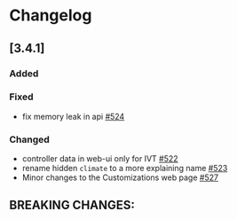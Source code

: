 # Changelog

## [3.4.1]

### Added

### Fixed

- fix memory leak in api [#524](https://github.com/emsesp/EMS-ESP32/issues/524)

### Changed

- controller data in web-ui only for IVT [#522](https://github.com/emsesp/EMS-ESP32/issues/522)
- rename hidden `climate` to a more explaining name [#523](https://github.com/emsesp/EMS-ESP32/issues/523)
- Minor changes to the Customizations web page [#527](https://github.com/emsesp/EMS-ESP32/pull/527)

## **BREAKING CHANGES:**
